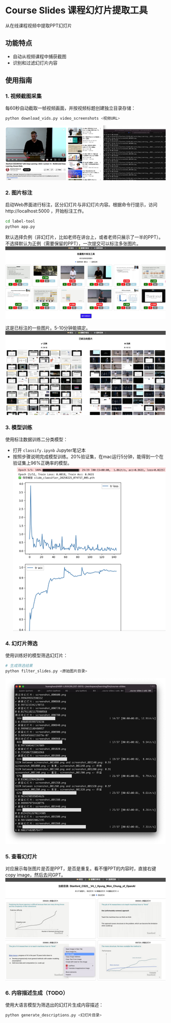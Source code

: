 # Course Slides 课程幻灯片提取工具

从在线课程视频中提取PPT幻灯片

## 功能特点
- 自动从视频课程中捕获截图
- 识别和过滤幻灯片内容

## 使用指南

### 1. 视频截图采集
每60秒自动截取一帧视频画面，并按视频标题创建独立目录存储：
```bash
python download_vids.py video_screenshots <视频URL>
```
![自动截图过程](imgs/capture2.png)

### 2. 图片标注
启动Web界面进行标注，区分幻灯片与非幻灯片内容。根据命令行提示，访问 http://localhost:5000 ，开始标注工作。
```bash
cd label-tool
python app.py
```

默认选择负例（非幻灯片，比如老师在讲台上，或者老师只展示了一半的PPT）。不选择默认为正例（需要保留的PPT），一次提交可以标注多张图片。
![图片标注](imgs/label.jpg)

这是已标注的一些图片。5-10分钟能搞定。
![标注示例](imgs/samples.jpg)

### 3. 模型训练
使用标注数据训练二分类模型：
- 打开 `classify.ipynb` Jupyter笔记本
- 按照步骤说明完成模型训练。20%验证集，在mac运行5分钟，能得到一个在验证集上96%正确率的模型。
![训练示例](imgs/train2.jpg)

### 4. 幻灯片筛选
使用训练好的模型筛选幻灯片：
```bash
# 生成筛选结果
python filter_slides.py <原始图片目录>
```
![filter](imgs/filter.jpg)

### 5. 查看幻灯片
对应展示每张图片是否是PPT，是否是重复。看不懂PPT的内容时，直接右键copy image，然后去问GPT。
![view](imgs/view2.jpg)

### 6. 内容描述生成（TODO）
使用大语言模型为筛选出的幻灯片生成内容描述：
```bash
python generate_descriptions.py <幻灯片目录>
```
